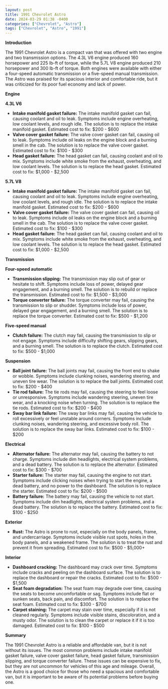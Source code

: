 ```yaml
---
layout: post
title: 1991 Chevrolet Astro
date: 2024-03-29 01:38 -0400
categories: ["Chevrolet", "Astro"]
tags: ["Chevrolet", "Astro", "1991"]
---
```

**Introduction**

The 1991 Chevrolet Astro is a compact van that was offered with two engine and two transmission options. The 4.3L V6 engine produced 160 horsepower and 225 lb-ft of torque, while the 5.7L V8 engine produced 210 horsepower and 300 lb-ft of torque. Both engines were available with either a four-speed automatic transmission or a five-speed manual transmission. The Astro was praised for its spacious interior and comfortable ride, but it was criticized for its poor fuel economy and lack of power.

**Engine**

**4.3L V6**

* **Intake manifold gasket failure:** The intake manifold gasket can fail, causing coolant and oil to leak. Symptoms include engine overheating, low coolant levels, and rough idle. The solution is to replace the intake manifold gasket. Estimated cost to fix: $200 - $600
* **Valve cover gasket failure:** The valve cover gasket can fail, causing oil to leak. Symptoms include oil leaks on the engine block and a burning smell in the cab. The solution is to replace the valve cover gasket. Estimated cost to fix: $100 - $300
* **Head gasket failure:** The head gasket can fail, causing coolant and oil to mix. Symptoms include white smoke from the exhaust, overheating, and low coolant levels. The solution is to replace the head gasket. Estimated cost to fix: $1,000 - $2,500

**5.7L V8**

* **Intake manifold gasket failure:** The intake manifold gasket can fail, causing coolant and oil to leak. Symptoms include engine overheating, low coolant levels, and rough idle. The solution is to replace the intake manifold gasket. Estimated cost to fix: $200 - $600
* **Valve cover gasket failure:** The valve cover gasket can fail, causing oil to leak. Symptoms include oil leaks on the engine block and a burning smell in the cab. The solution is to replace the valve cover gasket. Estimated cost to fix: $100 - $300
* **Head gasket failure:** The head gasket can fail, causing coolant and oil to mix. Symptoms include white smoke from the exhaust, overheating, and low coolant levels. The solution is to replace the head gasket. Estimated cost to fix: $1,000 - $2,500

**Transmission**

**Four-speed automatic**

* **Transmission slipping:** The transmission may slip out of gear or hesitate to shift. Symptoms include loss of power, delayed gear engagement, and a burning smell. The solution is to rebuild or replace the transmission. Estimated cost to fix: $1,500 - $3,000
* **Torque converter failure:** The torque converter may fail, causing the transmission to slip or shudder. Symptoms include loss of power, delayed gear engagement, and a burning smell. The solution is to replace the torque converter. Estimated cost to fix: $500 - $1,200

**Five-speed manual**

* **Clutch failure:** The clutch may fail, causing the transmission to slip or not engage. Symptoms include difficulty shifting gears, slipping gears, and a burning smell. The solution is to replace the clutch. Estimated cost to fix: $500 - $1,000

**Suspension**

* **Ball joint failure:** The ball joints may fail, causing the front end to shake or wobble. Symptoms include clunking noises, wandering steering, and uneven tire wear. The solution is to replace the ball joints. Estimated cost to fix: $200 - $400
* **Tie rod failure:** The tie rods may fail, causing the steering to feel loose or unresponsive. Symptoms include wandering steering, uneven tire wear, and a knocking noise when turning. The solution is to replace the tie rods. Estimated cost to fix: $200 - $400
* **Sway bar link failure:** The sway bar links may fail, causing the vehicle to roll excessively or feel unstable around corners. Symptoms include clunking noises, wandering steering, and excessive body roll. The solution is to replace the sway bar links. Estimated cost to fix: $100 - $200

**Electrical**

* **Alternator failure:** The alternator may fail, causing the battery to not charge. Symptoms include dim headlights, electrical system problems, and a dead battery. The solution is to replace the alternator. Estimated cost to fix: $300 - $700
* **Starter failure:** The starter may fail, causing the engine to not start. Symptoms include clicking noises when trying to start the engine, a dead battery, and no power to the dashboard. The solution is to replace the starter. Estimated cost to fix: $200 - $500
* **Battery failure:** The battery may fail, causing the vehicle to not start. Symptoms include dim headlights, electrical system problems, and a dead battery. The solution is to replace the battery. Estimated cost to fix: $100 - $250

**Exterior**

* **Rust:** The Astro is prone to rust, especially on the body panels, frame, and undercarriage. Symptoms include visible rust spots, holes in the body panels, and a weakened frame. The solution is to treat the rust and prevent it from spreading. Estimated cost to fix: $500 - $5,000+

**Interior**

* **Dashboard cracking:** The dashboard may crack over time. Symptoms include cracks and peeling on the dashboard surface. The solution is to replace the dashboard or repair the cracks. Estimated cost to fix: $500 - $1,500
* **Seat foam degradation:** The seat foam may degrade over time, causing the seats to become uncomfortable or sag. Symptoms include flat or sunken seats, back pain, and discomfort. The solution is to replace the seat foam. Estimated cost to fix: $300 - $700
* **Carpet staining:** The carpet may stain over time, especially if it is not cleaned regularly. Symptoms include visible stains, discoloration, and a musty odor. The solution is to clean the carpet or replace it if it is too damaged. Estimated cost to fix: $100 - $500

**Summary**

The 1991 Chevrolet Astro is a reliable and affordable van, but it is not without its issues. The most common problems include intake manifold gasket failure, valve cover gasket failure, head gasket failure, transmission slipping, and torque converter failure. These issues can be expensive to fix, but they are not uncommon for vehicles of this age and mileage. Overall, the Astro is a good choice for those who need a spacious and comfortable van, but it is important to be aware of its potential problems before buying one.

